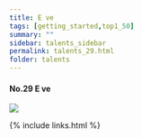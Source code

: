```yaml
---
title: E ve
tags: [getting_started,top1_50]
summary: ""
sidebar: talents_sidebar
permalink: talents_29.html
folder: talents
---
```



#### No.29 E ve

![](https://yt3.ggpht.com/sBX3z3os13Gy81Bc7mtqXbqLPa8fjTfb1IZTa1bP86hwmO1rnk2ObzW4HTl5Ew6HO70XuOwBCLQ=s176-c-k-c0x00ffffff-no-rj)





{% include links.html %}
